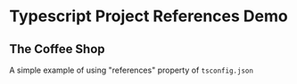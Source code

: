 # Typescript Project References Demo

## The Coffee Shop

A simple example of using "references" property of `tsconfig.json`